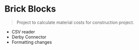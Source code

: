 # Brick Blocks
> Project to calculate material costs for construction project.

- CSV reader
- Derby Connector
- Formatting changes


